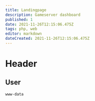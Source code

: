 ```yaml
---
title: Landingpage
description: Gameserver dashboard
published: 1
date: 2021-11-26T12:15:06.475Z
tags: php, web
editor: markdown
dateCreated: 2021-11-26T12:15:06.475Z
---
```


# Header
## User
`www-data`
